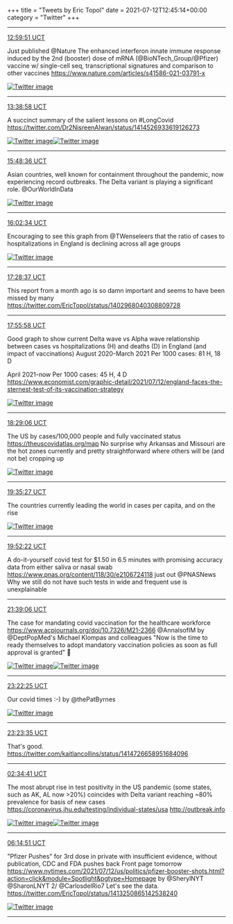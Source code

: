 +++
title = "Tweets by Eric Topol" 
date = 2021-07-12T12:45:14+00:00
category = "Twitter"
+++


---

<a href="https://twitter.com/erictopol/status/1414570199458598916" target="_blank" rel="noreferer">12:59:51 UCT</a>

Just published @Nature 
The enhanced interferon innate immune response induced by the 2nd (booster) dose of mRNA (@BioNTech_Group/@Pfizer) vaccine w/ single-cell seq, transcriptional signatures and comparison to other vaccines
https://www.nature.com/articles/s41586-021-03791-x 

<a href="E6GQEcPUYAU-pdr.jpg"  ><img src="E6GQEcPUYAU-pdr.jpg" alt="Twitter image" ></img></a>

---

<a href="https://twitter.com/erictopol/status/1414580044366684166" target="_blank" rel="noreferer">13:38:58 UCT</a>

A succinct summary of the salient lessons on #LongCovid  https://twitter.com/Dr2NisreenAlwan/status/1414526933619126273

<a href="E6GY0hBVUAAlCf5.jpg"  ><img src="E6GY0hBVUAAlCf5.jpg" alt="Twitter image" ></img></a><a href="E6GY2puVgAId7Wr.jpg"  ><img src="E6GY2puVgAId7Wr.jpg" alt="Twitter image" ></img></a>

---

<a href="https://twitter.com/erictopol/status/1414612664718794755" target="_blank" rel="noreferer">15:48:36 UCT</a>

Asian countries, well known for containment throughout the pandemic, now experiencing record outbreaks. The Delta variant is playing a significant role.
@OurWorldInData 

<a href="E6G2L37VoAIAzjS.jpg"  ><img src="E6G2L37VoAIAzjS.jpg" alt="Twitter image" ></img></a>

---

<a href="https://twitter.com/erictopol/status/1414616180891938823" target="_blank" rel="noreferer">16:02:34 UCT</a>

Encouraging to see this graph from @TWenseleers that the ratio of cases to hospitalizations in England is declining across all age groups 

<a href="E6G5nK_UYAgWgEj.png"  ><img src="E6G5nK_UYAgWgEj.png" alt="Twitter image" ></img></a>

---

<a href="https://twitter.com/erictopol/status/1414637836582617088" target="_blank" rel="noreferer">17:28:37 UCT</a>

This report from a month ago is so damn important and seems to have been missed by many https://twitter.com/EricTopol/status/1402968040308809728



---

<a href="https://twitter.com/erictopol/status/1414644718437236736" target="_blank" rel="noreferer">17:55:58 UCT</a>

Good graph to show current Delta wave vs Alpha wave relationship between cases vs hospitalizations (H) and deaths (D) in England (and impact of vaccinations)
August 2020-March 2021
Per 1000 cases: 81 H, 18 D

April 2021-now 
Per 1000 cases: 45 H, 4 D
https://www.economist.com/graphic-detail/2021/07/12/england-faces-the-sternest-test-of-its-vaccination-strategy 

<a href="E6HTSLRVkAIYS60.jpg"  ><img src="E6HTSLRVkAIYS60.jpg" alt="Twitter image" ></img></a>

---

<a href="https://twitter.com/erictopol/status/1414653058445824000" target="_blank" rel="noreferer">18:29:06 UCT</a>

The US by cases/100,000 people and fully vaccinated status
https://theuscovidatlas.org/map
No surprise why Arkansas and Missouri are the hot zones currently and pretty straightforward where others will be (and not be) cropping up 

<a href="E6Ha40yVIA0K0wx.jpg"  ><img src="E6Ha40yVIA0K0wx.jpg" alt="Twitter image" ></img></a>

---

<a href="https://twitter.com/erictopol/status/1414669755135320068" target="_blank" rel="noreferer">19:35:27 UCT</a>

The countries currently leading the world in cases per capita, and on the rise 

<a href="E6HqWSWVIAADhu9.jpg"  ><img src="E6HqWSWVIAADhu9.jpg" alt="Twitter image" ></img></a>

---

<a href="https://twitter.com/erictopol/status/1414674010483220480" target="_blank" rel="noreferer">19:52:22 UCT</a>

A do-it-yourself covid test for $1.50 in 6.5 minutes with promising accuracy data from either saliva or nasal swab
https://www.pnas.org/content/118/30/e2106724118 just out @PNASNews Why we still do not have such tests in wide and frequent use is unexplainable



---

<a href="https://twitter.com/erictopol/status/1414700872790003732" target="_blank" rel="noreferer">21:39:06 UCT</a>

The case for mandating covid vaccination for the healthcare workforce https://www.acpjournals.org/doi/10.7326/M21-2366 @AnnalsofIM by @DeptPopMed's Michael Klompas and colleagues 
"Now is the time to ready themselves to adopt mandatory vaccination policies as soon as full approval is granted" 💯 

<a href="E6IF4mtVUCE8km7.jpg"  ><img src="E6IF4mtVUCE8km7.jpg" alt="Twitter image" ></img></a><a href="E6IF6gQVUA8j-_5.jpg"  ><img src="E6IF6gQVUA8j-_5.jpg" alt="Twitter image" ></img></a>

---

<a href="https://twitter.com/erictopol/status/1414726871841837057" target="_blank" rel="noreferer">23:22:25 UCT</a>

Our covid times :-)
by @thePatByrnes 

<a href="E6IelB5VcAQvECp.png"  ><img src="E6IelB5VcAQvECp.png" alt="Twitter image" ></img></a>

---

<a href="https://twitter.com/erictopol/status/1414727166072287243" target="_blank" rel="noreferer">23:23:35 UCT</a>

That's good. https://twitter.com/kaitlancollins/status/1414726658951684096



---

<a href="https://twitter.com/erictopol/status/1414775258058346497" target="_blank" rel="noreferer">02:34:41 UCT</a>

The most abrupt rise in test positivity in the US pandemic (some states, such as AK, AL now &gt;20%) coincides with Delta variant reaching ~80% prevalence for basis of new cases
https://coronavirus.jhu.edu/testing/individual-states/usa
http://outbreak.info 

<a href="E6JKASMVkAANekO.jpg"  ><img src="E6JKASMVkAANekO.jpg" alt="Twitter image" ></img></a><a href="E6JKFfGVgAA0csw.jpg"  ><img src="E6JKFfGVgAA0csw.jpg" alt="Twitter image" ></img></a>

---

<a href="https://twitter.com/erictopol/status/1414830664466112517" target="_blank" rel="noreferer">06:14:51 UCT</a>

"Pfizer Pushes" for 3rd dose in private with insufficient evidence, without publication, CDC and FDA pushes back
Front page tomorrow
https://www.nytimes.com/2021/07/12/us/politics/pfizer-booster-shots.html?action=click&module=Spotlight&pgtype=Homepage  by  @SherylNYT @SharonLNYT 2/ @CarlosdelRio7 
Let's see the data.
https://twitter.com/EricTopol/status/1413250865142538240 

<a href="E6J8MjhVcAI29_j.jpg"  ><img src="E6J8MjhVcAI29_j.jpg" alt="Twitter image" ></img></a>

---